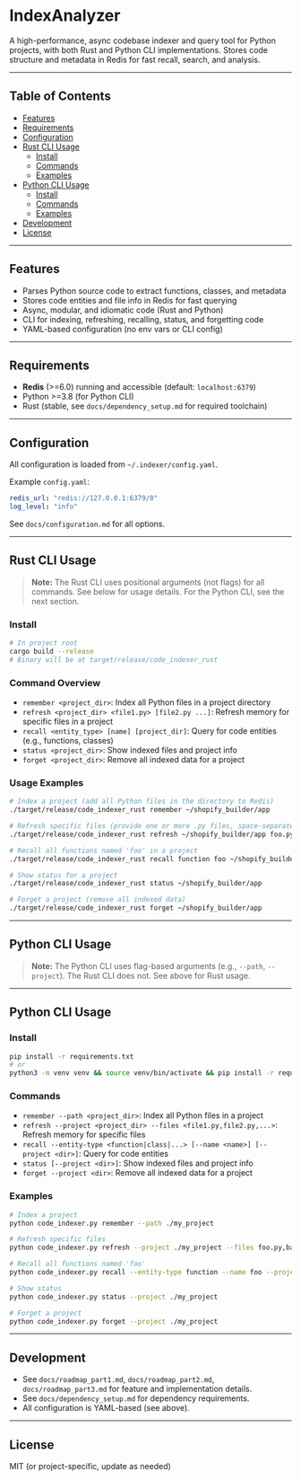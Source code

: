 # IndexAnalyzer

A high-performance, async codebase indexer and query tool for Python projects, with both Rust and Python CLI implementations. Stores code structure and metadata in Redis for fast recall, search, and analysis.

---

## Table of Contents
- [Features](#features)
- [Requirements](#requirements)
- [Configuration](#configuration)
- [Rust CLI Usage](#rust-cli-usage)
  - [Install](#install)
  - [Commands](#commands)
  - [Examples](#examples)
- [Python CLI Usage](#python-cli-usage)
  - [Install](#install-1)
  - [Commands](#commands-1)
  - [Examples](#examples-1)
- [Development](#development)
- [License](#license)

---

## Features
- Parses Python source code to extract functions, classes, and metadata
- Stores code entities and file info in Redis for fast querying
- Async, modular, and idiomatic code (Rust and Python)
- CLI for indexing, refreshing, recalling, status, and forgetting code
- YAML-based configuration (no env vars or CLI config)

---

## Requirements
- **Redis** (>=6.0) running and accessible (default: `localhost:6379`)
- Python >=3.8 (for Python CLI)
- Rust (stable, see `docs/dependency_setup.md` for required toolchain)

---

## Configuration
All configuration is loaded from `~/.indexer/config.yaml`.

Example `config.yaml`:
```yaml
redis_url: "redis://127.0.0.1:6379/0"
log_level: "info"
```
See `docs/configuration.md` for all options.

---

## Rust CLI Usage

> **Note:** The Rust CLI uses positional arguments (not flags) for all commands. See below for usage details. For the Python CLI, see the next section.

### Install
```bash
# In project root
cargo build --release
# Binary will be at target/release/code_indexer_rust
```

### Command Overview
- `remember <project_dir>`: Index all Python files in a project directory
- `refresh <project_dir> <file1.py> [file2.py ...]`: Refresh memory for specific files in a project
- `recall <entity_type> [name] [project_dir]`: Query for code entities (e.g., functions, classes)
- `status <project_dir>`: Show indexed files and project info
- `forget <project_dir>`: Remove all indexed data for a project

### Usage Examples
```bash
# Index a project (add all Python files in the directory to Redis)
./target/release/code_indexer_rust remember ~/shopify_builder/app

# Refresh specific files (provide one or more .py files, space-separated)
./target/release/code_indexer_rust refresh ~/shopify_builder/app foo.py bar.py

# Recall all functions named 'foo' in a project
./target/release/code_indexer_rust recall function foo ~/shopify_builder/app

# Show status for a project
./target/release/code_indexer_rust status ~/shopify_builder/app

# Forget a project (remove all indexed data)
./target/release/code_indexer_rust forget ~/shopify_builder/app
```

---

## Python CLI Usage

> **Note:** The Python CLI uses flag-based arguments (e.g., `--path`, `--project`). The Rust CLI does not. See above for Rust usage.

---

## Python CLI Usage

### Install
```bash
pip install -r requirements.txt
# or
python3 -m venv venv && source venv/bin/activate && pip install -r requirements.txt
```

### Commands
- `remember --path <project_dir>`: Index all Python files in a project
- `refresh --project <project_dir> --files <file1.py,file2.py,...>`: Refresh memory for specific files
- `recall --entity-type <function|class|...> [--name <name>] [--project <dir>]`: Query for code entities
- `status [--project <dir>]`: Show indexed files and project info
- `forget --project <dir>`: Remove all indexed data for a project

### Examples
```bash
# Index a project
python code_indexer.py remember --path ./my_project

# Refresh specific files
python code_indexer.py refresh --project ./my_project --files foo.py,bar.py

# Recall all functions named 'foo'
python code_indexer.py recall --entity-type function --name foo --project ./my_project

# Show status
python code_indexer.py status --project ./my_project

# Forget a project
python code_indexer.py forget --project ./my_project
```

---

## Development
- See `docs/roadmap_part1.md`, `docs/roadmap_part2.md`, `docs/roadmap_part3.md` for feature and implementation details.
- See `docs/dependency_setup.md` for dependency requirements.
- All configuration is YAML-based (see above).

---

## License
MIT (or project-specific, update as needed)
